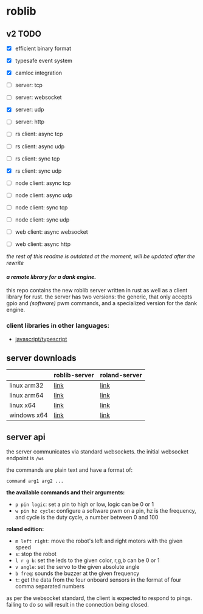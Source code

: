 # roblib

## v2 TODO

- [x] efficient binary format
- [x] typesafe event system
- [x] camloc integration

- [ ] server: tcp
- [ ] server: websocket
- [x] server: udp
- [ ] server: http

- [ ] rs client: async tcp
- [ ] rs client: async udp
- [ ] rs client: sync tcp
- [x] rs client: sync udp

- [ ] node client: async tcp
- [ ] node client: async udp
- [ ] node client: sync tcp
- [ ] node client: sync udp

- [ ] web client: async websocket
- [ ] web client: async http

*the rest of this readme is outdated at the moment, will be updated after the rewrite*

#### _a remote library for a dank engine._

this repo contains the new roblib server written in rust as well as a client
library for rust. the server has two versions: the generic, that only accepts
gpio and *(software)* pwm commands, and a specialized version for the dank engine.

### client libraries in other languages:

-   [javascript/typescript](https://github.com/kareszklub/roblib-client)

## server downloads

|             	| roblib-server                                                                                                       	| roland-server                                                                                                       	|
|-------------	|---------------------------------------------------------------------------------------------------------------------	|---------------------------------------------------------------------------------------------------------------------	|
| linux arm32 	| [link](https://nightly.link/kareszklub/roblib-rs/workflows/ci/main/roblib-server-armv7-unknown-linux-gnueabihf.zip) 	| [link](https://nightly.link/kareszklub/roblib-rs/workflows/ci/main/roland-server-armv7-unknown-linux-gnueabihf.zip) 	|
| linux arm64 	| [link](https://nightly.link/kareszklub/roblib-rs/workflows/ci/main/roblib-server-aarch64-unknown-linux-gnu.zip)     	| [link](https://nightly.link/kareszklub/roblib-rs/workflows/ci/main/roland-server-aarch64-unknown-linux-gnu.zip)     	|
| linux x64   	| [link](https://nightly.link/kareszklub/roblib-rs/workflows/ci/main/roblib-server-x86_64-unknown-linux-gnu.zip)      	| [link](https://nightly.link/kareszklub/roblib-rs/workflows/ci/main/roland-server-x86_64-unknown-linux-gnu.zip)      	|
| windows x64 	| [link](https://nightly.link/kareszklub/roblib-rs/workflows/ci/main/roblib-server-x86_64-pc-windows-msvc.zip)        	| [link](https://nightly.link/kareszklub/roblib-rs/workflows/ci/main/roland-server-x86_64-pc-windows-msvc.zip)        	|

## server api

the server communicates via standard websockets. the initial websocket endpoint
is `/ws`

the commands are plain text and have a format of:

```
command arg1 arg2 ...
```

**the available commands and their arguments:**

- `p pin logic`: set a pin to high or low, logic can be 0 or 1
- `w pin hz cycle`: configure a software pwm on a pin, hz is the frequency, and
cycle is the duty cycle, a number between 0 and 100

**roland edition:**

-   `m left right`: move the robot's left and right motors with the given speed
-   `s`: stop the robot
-   `l r g b`: set the leds to the given color, r,g,b can be 0 or 1
-   `v angle`: set the servo to the given absolute angle
-   `b freq`: sounds the buzzer at the given frequency
-   `t`: get the data from the four onboard sensors in the format of four comma
    separated numbers

as per the websocket standard, the client is expected to respond to pings.
failing to do so will result in the connection being closed.
